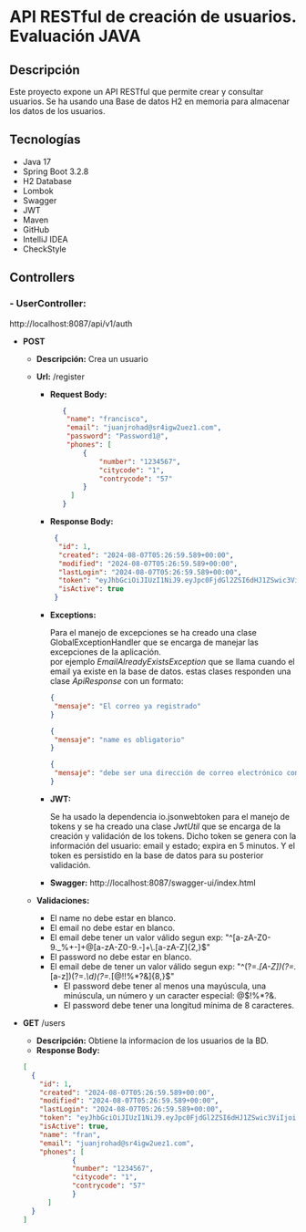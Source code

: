 # API RESTful de creación de usuarios. Evaluación JAVA
## Descripción
Este proyecto expone un API RESTful que permite crear y consultar usuarios. Se ha usando una Base de datos H2 en memoria para almacenar los datos de los usuarios.
## Tecnologías
- Java 17
- Spring Boot 3.2.8
- H2 Database
- Lombok
- Swagger
- JWT
- Maven
- GitHub
- IntelliJ IDEA
- CheckStyle


## Controllers
### - UserController:  
http://localhost:8087/api/v1/auth
- **POST** 
  - **Descripción:** Crea un usuario
  - **Url:** /register
    - **Request Body:**
      ```json
         {
          "name": "francisco",
          "email": "juanjrohad@sr4igw2uez1.com",
          "password": "Password1@",
          "phones": [
              {
                  "number": "1234567",
                  "citycode": "1",
                  "contrycode": "57"
              }
           ]
         }
      ```
    - **Response Body:**
        ```json
         {
          "id": 1,
          "created": "2024-08-07T05:26:59.589+00:00",
          "modified": "2024-08-07T05:26:59.589+00:00",
          "lastLogin": "2024-08-07T05:26:59.589+00:00",
          "token": "eyJhbGciOiJIUzI1NiJ9.eyJpc0FjdGl2ZSI6dHJ1ZSwic3ViIjoianVhbmpyb2hhZEBzcjRpZ3cydWV6MS5jb20iLCJpYXQiOjE3MjMwMDg0MTksImV4cCI6MTcyMzA0NDQxOX0.ZwnSRamqUQodYP7p80CosNzB4rZRX-DMnUzCvP6CbME",
          "isActive": true
         }
        ```
    - **Exceptions:**
    
       Para el manejo de excepciones se ha creado una clase GlobalExceptionHandler que se encarga de manejar las excepciones de la aplicación.  
       por ejemplo *EmailAlreadyExistsException* que se llama cuando el email ya existe en la base de datos.
        estas clases responden una clase *ApiResponse* con un formato:
      ```json
      {
       "mensaje": "El correo ya registrado"
      }
      ```
      ```json
      {
       "mensaje": "name es obligatorio"
      }
      ```
      ```json
      {
       "mensaje": "debe ser una dirección de correo electrónico con formato correcto, email no es válido"
      }
      ```

    - **JWT:**

      Se ha usado la dependencia io.jsonwebtoken para el manejo de tokens y se ha creado una clase *JwtUtil* que se encarga de la creación y validación de los tokens.
      Dicho token se genera con la información del usuario: email y estado; expira en 5 minutos.
      Y el token es persistido en la base de datos para su posterior validación.

    - **Swagger:**
    http://localhost:8087/swagger-ui/index.html
  

  - **Validaciones:**
    - El name no debe estar en blanco.
    - El email no debe estar en blanco.
    - El email debe tener un valor válido segun exp: "^[a-zA-Z0-9._%+-]+@[a-zA-Z0-9.-]+\\.[a-zA-Z]{2,}$"
    - El password no debe estar en blanco.
    - El email debe de tener un valor válido segun exp: "^(?=.*[A-Z])(?=.*[a-z])(?=.*\d)(?=.*[@$!%*?&])[A-Za-z\d@$!%*?&]{8,}$"
      - El password debe tener al menos una mayúscula, una minúscula, un número y un caracter especial: @$!%*?&.
      - El password debe tener una longitud mínima de 8 caracteres.
  

- **GET** /users
  - **Descripción:** Obtiene la informacion de los usuarios de la BD.
  -  **Response Body:**
    ```json
    [
	  {
		"id": 1,
		"created": "2024-08-07T05:26:59.589+00:00",
		"modified": "2024-08-07T05:26:59.589+00:00",
		"lastLogin": "2024-08-07T05:26:59.589+00:00",
		"token": "eyJhbGciOiJIUzI1NiJ9.eyJpc0FjdGl2ZSI6dHJ1ZSwic3ViIjoianVhbmpyb2hhZEBzcjRpZ3cydWV6MS5jb20iLCJpYXQiOjE3MjMwMDg0MTksImV4cCI6MTcyMzA0NDQxOX0.ZwnSRamqUQodYP7p80CosNzB4rZRX-DMnUzCvP6CbME",
		"isActive": true,
		"name": "fran",
		"email": "juanjrohad@sr4igw2uez1.com",
		"phones": [
			    {
				"number": "1234567",
				"citycode": "1",
				"contrycode": "57"
			    }
		  ]
      }
    ]
    ```
  
